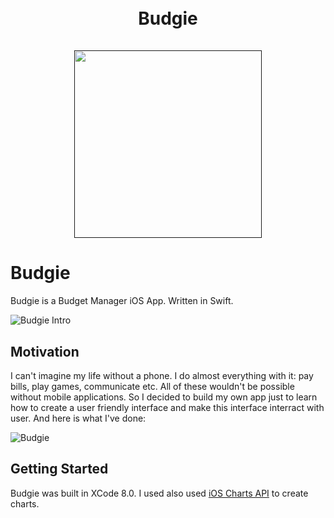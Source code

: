 <h1 align="center">
    <br>
        Budgie
    <br>
    <br>
        <a href=""><img src="https://github.com/angieshu/Budgie/blob/master/img/budgie_intro.gif" width="300"></a>
    <br>
</h1>

# Budgie

Budgie is a Budget Manager iOS App. Written in Swift.

![Budgie Intro](https://github.com/angieshu/Budgie/blob/master/img/budgie_intro.gif)

## Motivation

I can't imagine my life without a phone. I do almost everything with it: pay bills, play games, communicate etc. All of these wouldn't be possible without mobile applications. So I decided to build my own app just to learn how to create a user friendly interface and make this interface interract with user. 
And here is what I've done: 

![Budgie](https://github.com/angieshu/Budgie/blob/master/img/budgie_screenshots.png)

## 

## Getting Started

Budgie was built in XCode 8.0. I used also used [iOS Charts API](https://github.com/danielgindi/Charts) to create charts.
